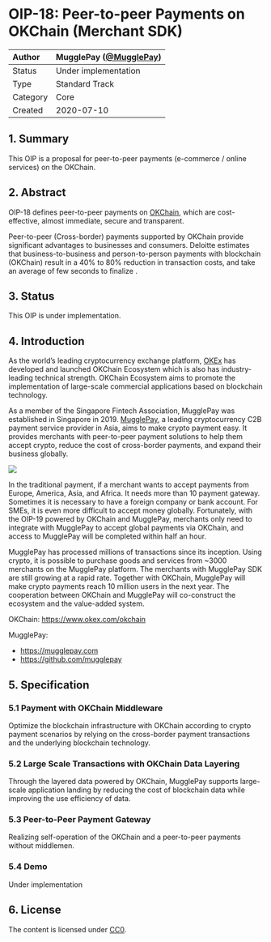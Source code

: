 # OIP-18: Peer-to-peer Payments on OKChain (Merchant SDK)

| Author   | MugglePay (<a href="https://github.com/MugglePay">@MugglePay</a>) |
| :------- | ---------------- |
| Status   | Under implementation  |
| Type     | Standard Track |
| Category | Core           |
| Created  | 2020-07-10     |


## 1. Summary

This OIP is a proposal for peer-to-peer payments (e-commerce / online services) on the OKChain.

## 2. Abstract

OIP-18 defines peer-to-peer payments on <a href="https://www.okex.com/okchain">OKChain</a>, which are cost-effective, almost immediate, secure and transparent. 

Peer-to-peer (Cross-border) payments supported by OKChain provide significant advantages to businesses and consumers. Deloitte estimates that business-to-business and person-to-person payments with blockchain (OKChain) result in a 40% to 80% reduction in transaction costs, and take an average of few seconds to finalize .

## 3. Status

This OIP is under implementation.


## 4. Introduction

As the world’s leading cryptocurrency exchange platform, <a href="https://okex.mugglepay.com">OKEx</a> has developed and launched OKChain Ecosystem which is also has industry-leading technical strength. OKChain Ecosystem aims to promote the implementation of large-scale commercial applications based on blockchain technology. 

As a member of the Singapore Fintech Association, MugglePay was established in Singapore in 2019. <a href="https://mugglepay.com">MugglePay</a>, a leading cryptocurrency C2B payment service provider in Asia, aims to make crypto payment easy. It provides merchants with peer-to-peer payment solutions to help them accept crypto, reduce the cost of cross-border payments, and expand their business globally.

<img src="https://cdn.mugglepay.com/pay/okex/muggle_ok2.jpg" />

In the traditional payment, if a merchant wants to accept payments from Europe, America, Asia, and Africa. It needs more than 10 payment gateway. Sometimes it is necessary to have a foreign company or bank account. For SMEs, it is even more difficult to accept money globally. Fortunately, with the OIP-19 powered by OKChain and MugglePay, merchants only need to integrate with MugglePay to accept global payments via OKChain, and access to MugglePay will be completed within half an hour.

MugglePay has processed millions of transactions since its inception. Using crypto, it is possible to purchase goods and services from ~3000 merchants on the MugglePay platform. The merchants with MugglePay SDK are still growing at a rapid rate. Together with OKChain, MugglePay will make crypto payments reach 10 million users in the next year. The cooperation between OKChain and MugglePay will co-construct the ecosystem and the value-added system.

OKChain: https://www.okex.com/okchain

MugglePay: 

* https://mugglepay.com
* https://github.com/mugglepay


## 5. Specification

### 5.1 Payment with OKChain Middleware

Optimize the blockchain infrastructure with OKChain according to crypto payment scenarios by relying on the cross-border payment transactions and the underlying blockchain technology.


### 5.2 Large Scale Transactions with OKChain Data Layering

Through the layered data powered by OKChain, MugglePay supports large-scale application landing by reducing the cost of blockchain data while improving the use efficiency of data.

### 5.3 Peer-to-Peer Payment Gateway
Realizing self-operation of the OKChain and a peer-to-peer payments without middlemen. 



### 5.4 Demo
Under implementation


## 6. License

The content is licensed under [CC0](https://creativecommons.org/publicdomain/zero/1.0/).

